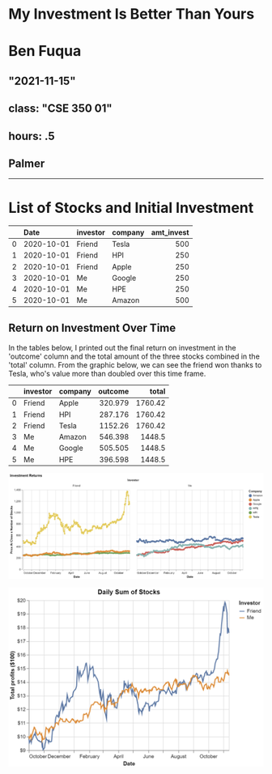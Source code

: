 # My Investment Is Better Than Yours
# Ben Fuqua
## "2021-11-15"
## class: "CSE 350 01"
## hours: .5 
## Palmer
----------------------------------------
# List of Stocks and Initial Investment
|    | Date                | investor   | company   |   amt_invest |
|---:|:--------------------|:-----------|:----------|-------------:|
|  0 | 2020-10-01  | Friend     | Tesla     |          500 |
|  1 | 2020-10-01  | Friend     | HPI       |          250 |
|  2 | 2020-10-01  | Friend     | Apple     |          250 |
|  3 | 2020-10-01  | Me         | Google    |          250 |
|  4 | 2020-10-01  | Me         | HPE       |          250 |
|  5 | 2020-10-01  | Me         | Amazon    |          500 |

## Return on Investment Over Time
In the tables below, I printed out the final return on investment in the 'outcome' column and the total amount of the three stocks combined in the 'total' column. From the graphic below, we can see the friend won thanks to Tesla, who's value more than doubled over this time frame. 

|    | investor   | company   |   outcome |total|
|---:|:-----------|:----------|----------:|---:|
|  0 | Friend     | Apple     |   320.979 |1760.42|
|  1 | Friend     | HPI       |   287.176 |1760.42|
|  2 | Friend     | Tesla     |  1152.26  |1760.42|
|  3 | Me         | Amazon    |   546.398 |1448.5|
|  4 | Me         | Google    |   505.505 |1448.5|
|  5 | Me         | HPE       |   396.598 |1448.5|


![](compare.png)

![](daily_wins.png)